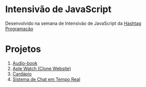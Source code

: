 # Intensivão de JavaScript
Desenvolvido na semana de Intensivão de JavaScript da [Hashtag Programação](https://www.youtube.com/@HashtagProgramacao)

# Projetos
1. [Audio-book](https://github.com/satoosan/Intensivao-JavaScript/tree/main/Aula%2001)
2. [Aple Watch (Clone Website)](https://github.com/satoosan/Intensivao-JavaScript/tree/main/Aula%2002)
3. [Cardápio](https://github.com/satoosan/Intensivao-JavaScript/tree/main/Aula%2003)
4. [Sistema de Chat em Tempo Real](https://github.com/satoosan/Intensivao-JavaScript/tree/main/Aula%2004)
